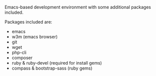 Emacs-based development environment with some additional packages included.

Packages included are:

- emacs
- w3m (emacs browser)
- git
- wget
- php-cli
- composer
- ruby & ruby-devel (required for install gems)
- compass & bootstrap-sass (ruby gems)
